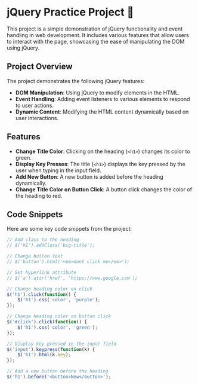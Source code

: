 # jQuery Practice Project 🎉

This project is a simple demonstration of jQuery functionality and event handling in web development. It includes various features that allow users to interact with the page, showcasing the ease of manipulating the DOM using jQuery.

## Project Overview

The project demonstrates the following jQuery features:

- **DOM Manipulation**: Using jQuery to modify elements in the HTML.
- **Event Handling**: Adding event listeners to various elements to respond to user actions.
- **Dynamic Content**: Modifying the HTML content dynamically based on user interactions.

## Features

- **Change Title Color**: Clicking on the heading (`<h1>`) changes its color to green.
- **Display Key Presses**: The title (`<h1>`) displays the key pressed by the user when typing in the input field.
- **Add New Button**: A new button is added before the heading dynamically.
- **Change Title Color on Button Click**: A button click changes the color of the heading to red.

## Code Snippets

Here are some key code snippets from the project:

```javascript
// Add class to the heading
// $('h1').addClass('big-title');

// Change button text
// $('button').html('<em>dont click me</em>');

// Set hyperlink attribute
// $('a').attr('href', 'https://www.google.com');

// Change heading color on click
$('h1').click(function() {
    $('h1').css('color', 'purple');
});

// Change heading color on button click
$('#click').click(function() {
    $('h1').css('color', 'green');
});

// Display key pressed in the input field
$('input').keypress(function(k) {
    $('h1').html(k.key);
});

// Add a new button before the heading
$('h1').before('<button>New</button>');

